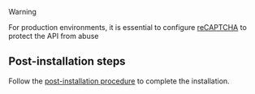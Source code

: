 ﻿> [!WARNING]
> For production environments, it is essential to configure [reCAPTCHA](../configure-recaptcha.md) to protect the API from abuse

## Post-installation steps

Follow the [post-installation procedure](../post-install.md) to complete the installation.
